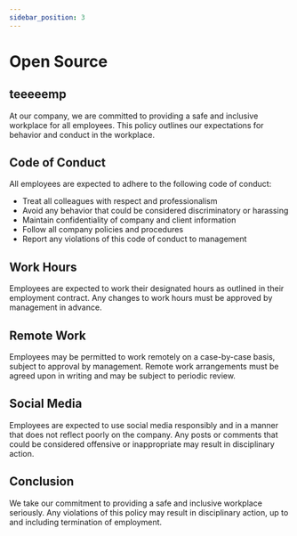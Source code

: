 ```yaml
---
sidebar_position: 3
---
```


# Open Source

## teeeeemp

At our company, we are committed to providing a safe and inclusive workplace for all employees. This policy outlines our expectations for behavior and conduct in the workplace.

## Code of Conduct

All employees are expected to adhere to the following code of conduct:

- Treat all colleagues with respect and professionalism
- Avoid any behavior that could be considered discriminatory or harassing
- Maintain confidentiality of company and client information
- Follow all company policies and procedures
- Report any violations of this code of conduct to management

## Work Hours

Employees are expected to work their designated hours as outlined in their employment contract. Any changes to work hours must be approved by management in advance.

## Remote Work

Employees may be permitted to work remotely on a case-by-case basis, subject to approval by management. Remote work arrangements must be agreed upon in writing and may be subject to periodic review.

## Social Media

Employees are expected to use social media responsibly and in a manner that does not reflect poorly on the company. Any posts or comments that could be considered offensive or inappropriate may result in disciplinary action.

## Conclusion

We take our commitment to providing a safe and inclusive workplace seriously. Any violations of this policy may result in disciplinary action, up to and including termination of employment.
